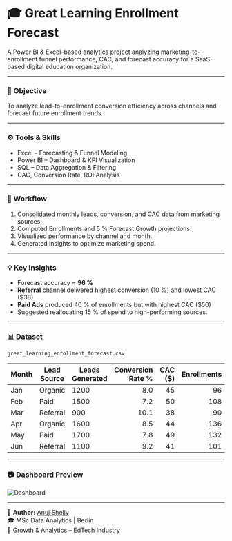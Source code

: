 # 🎓 Great Learning Enrollment Forecast

A Power BI & Excel–based analytics project analyzing marketing-to-enrollment funnel performance, CAC, and forecast accuracy for a SaaS-based digital education organization.

---

### 🎯 Objective
To analyze lead-to-enrollment conversion efficiency across channels and forecast future enrollment trends.

---

### ⚙️ Tools & Skills
- Excel – Forecasting & Funnel Modeling  
- Power BI – Dashboard & KPI Visualization  
- SQL – Data Aggregation & Filtering  
- CAC, Conversion Rate, ROI Analysis  

---

### 🧩 Workflow
1. Consolidated monthly leads, conversion, and CAC data from marketing sources.  
2. Computed Enrollments and 5 % Forecast Growth projections.  
3. Visualized performance by channel and month.  
4. Generated insights to optimize marketing spend.

---

### 💡 Key Insights
- Forecast accuracy ≈ **96 %**  
- **Referral** channel delivered highest conversion (10 %) and lowest CAC ($38)  
- **Paid Ads** produced 40 % of enrollments but with highest CAC ($50)  
- Suggested reallocating 15 % of spend to high-performing sources.

---

### 📊 Dataset
`great_learning_enrollment_forecast.csv`

| Month | Lead Source | Leads Generated | Conversion Rate % | CAC ($) | Enrollments | Forecast Enrollments |
|--------|-------------|----------------|------------------:|---------:|-------------:|---------------------:|
| Jan | Organic | 1200 | 8.0 | 45 | 96 | 100 |
| Feb | Paid | 1500 | 7.2 | 50 | 108 | 113 |
| Mar | Referral | 900 | 10.1 | 38 | 90 | 94 |
| Apr | Organic | 1600 | 8.5 | 44 | 136 | 142 |
| May | Paid | 1700 | 7.8 | 49 | 132 | 138 |
| Jun | Referral | 1100 | 9.2 | 41 | 101 | 106 |

---

### 📷 Dashboard Preview
![Dashboard](visuals/great_learning_dashboard.png)

---

👤 **Author:** [Anuj Shelly](https://www.linkedin.com/in/anuj-shelly)  
🎓 MSc Data Analytics | Berlin  
💼 Growth & Analytics – EdTech Industry
